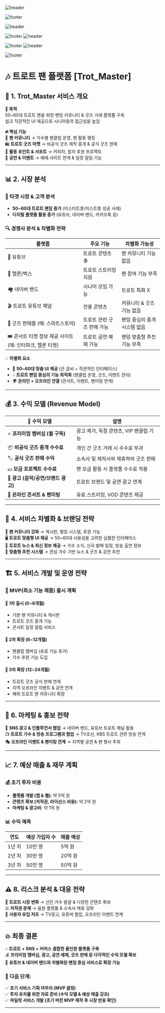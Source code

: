 ![header](https://capsule-render.vercel.app/api?type=waving&color=linear-gradient(90deg,%238A2BE2,%2300BFFF)&height=220&section=header&text=Trot_Master&fontSize=55&fontColor=FFFFFF&fontAlignY=40&desc=Feel%20the%20Music,%20Join%20the%20Fandom!&descSize=20&descAlignY=60)

<!-- 본문 내용 -->

![footer](https://capsule-render.vercel.app/api?type=waving&color=linear-gradient(90deg,%2300BFFF,%238A2BE2)&height=180&section=footer)

![header](https://capsule-render.vercel.app/api?type=waving&color=linear-gradient(45deg,%23FFD700,%238B4513)&height=220&section=header&text=Trot_Master&fontSize=55&fontColor=FFFFFF&fontAlignY=40&desc=The%20Ultimate%20Trot%20Fan%20Platform&descSize=20&descAlignY=60)

<!-- 본문 내용 -->

![footer](https://capsule-render.vercel.app/api?type=waving&color=linear-gradient(45deg,%238B4513,%23FFD700)&height=180&section=footer)
![header](https://capsule-render.vercel.app/api?type=waving&color=linear-gradient(90deg,%238A2BE2,%2300BFFF)&height=220&section=header&text=Trot_Master&fontSize=55&fontColor=FFFFFF&fontAlignY=40&desc=Feel%20the%20Music,%20Join%20the%20Fandom!&descSize=20&descAlignY=60)

<!-- 본문 내용 -->

![footer](https://capsule-render.vercel.app/api?type=waving&color=linear-gradient(90deg,%2300BFFF,%238A2BE2)&height=180&section=footer)
![header](https://capsule-render.vercel.app/api?type=waving&color=linear-gradient(135deg,%23000000,%23C0C0C0)&height=220&section=header&text=Trot_Master&fontSize=55&fontColor=FFD700&fontAlignY=40&desc=Exclusive%20Trot%20Fandom%20Community&descSize=20&descAlignY=60)

<!-- 본문 내용 -->

![footer](https://capsule-render.vercel.app/api?type=waving&color=linear-gradient(135deg,%23C0C0C0,%23000000)&height=180&section=footer)

# 🎶 트로트 팬 플랫폼 [Trot_Master]

## 🌟 1. Trot_Master 서비스 개요

**🎯 목적**  
50~60대 트로트 팬을 위한 팬덤 커뮤니티 & 굿즈 거래 플랫폼 구축  
쉽고 직관적인 UI 제공으로 시니어층의 접근성을 높임  

**🔥 핵심 기능**  
🎤 **팬 커뮤니티** → 가수별 팬클럽 운영, 팬 활동 랭킹  
🛍️ **트로트 굿즈 마켓** → 비공식 굿즈 제작 중개 & 공식 굿즈 판매  
💖 **활동 포인트 & 서포트** → 커피차, 밥차 후원 프로젝트  
🎫 **공연 & 이벤트** → 예매 사이트 연계 & 일정 알림 기능  

---

## 📊 2. 시장 분석

### 🎯 타겟 시장 & 고객 분석  
- **50~60대 트로트 팬덤 증가** (미스터트롯/미스트롯 성공 사례)  
- **디지털 플랫폼 활용 증가** (유튜브, 네이버 밴드, 카카오톡 등)  

### 🔍 경쟁사 분석 & 차별화 전략  

| 플랫폼 | 주요 기능 | 차별화 가능성 |
|---|---|---|
| 🎥 유튜브 | 트로트 콘텐츠 多 | 팬 커뮤니티 기능 없음 |
| 🎵 멜론/벅스 | 트로트 스트리밍 지원 | 팬 참여 기능 부족 |
| 🏘️ 네이버 밴드 | 시니어 모임 가능 | 트로트 특화 X |
| 🎬 트로트 유튜브 채널 | 전용 콘텐츠 | 커뮤니티 & 굿즈 기능 없음 |
| 🛒 굿즈 판매몰 (예: 스마트스토어) | 트로트 관련 굿즈 판매 가능 | 팬덤 중심의 중개 시스템 없음 |
| 🎟️ 콘서트 티켓 정보 제공 사이트 (예: 인터파크, 멜론 티켓) | 트로트 공연 예매 가능 | 팬덤 맞춤형 추천 기능 부족 |

💡 **차별화 요소**  
- 🎯 **50~60대 맞춤 UI 제공** (큰 글씨 + 직관적인 인터페이스)  
- 🎶 **트로트 팬덤 중심의 기능 최적화** (팬클럽 운영, 굿즈, 이벤트 관리)  
- 🌍 **온라인 + 오프라인 연결** (콘서트, 이벤트, 팬미팅 연계)  

---

## 💰 3. 수익 모델 (Revenue Model)

| 💸 수익 모델 | 설명 |
|---|---|
| ⭐ **프리미엄 멤버십 (월 구독)** | 광고 제거, 독점 콘텐츠, VIP 팬클럽 기능 |
| 📦 **비공식 굿즈 중개 수수료** | 개인 간 굿즈 거래 시 수수료 부과 |
| 🏷️ **공식 굿즈 판매 수익** | 소속사 및 제작사와 제휴하여 굿즈 판매 |
| 💵 **모금 프로젝트 수수료** | 팬 모금 활동 시 플랫폼 수수료 적용 |
| 📢 **광고 (음악/공연/브랜드 광고)** | 트로트 브랜드 및 공연 광고 연계 |
| 🎥 **온라인 콘서트 & 팬미팅** | 유료 스트리밍, VOD 콘텐츠 제공 |

---

## 🚀 4. 서비스 차별화 & 브랜딩 전략

🎤 **팬 커뮤니티 강화** → 게시판, 랭킹 시스템, 후원 기능  
🖥️ **트로트 맞춤형 UI 제공** → 50~60대 사용성을 고려한 심플한 인터페이스  
📰 **트로트 뉴스 & 최신 정보 제공** → 가수 소식, 신곡 발매 일정, 방송 출연 정보  
🔎 **맞춤형 추천 시스템** → 관심 가수 기반 뉴스 & 굿즈 & 공연 추천  

---

## 🏗️ 5. 서비스 개발 및 운영 전략

### 📌 MVP(최소 기능 제품) 출시 계획

#### **📅 1차 출시 (0~6개월)**
- 기본 팬 커뮤니티 & 게시판  
- 트로트 굿즈 중개 기능  
- 콘서트 일정 알림 서비스  

#### **📅 2차 확장 (6~12개월)**
- 팬클럽 멤버십 (유료 기능 추가)  
- 가수 후원 기능 도입  

#### **📅 3차 확장 (12~24개월)**
- 트로트 굿즈 공식 판매 연계  
- 지역 오프라인 이벤트 & 공연 연계  
- 해외 트로트 팬 커뮤니티 확장  

---

## 📢 6. 마케팅 & 홍보 전략

📱 **SNS 광고 & 인플루언서 협업** → 네이버 밴드, 유튜브 트로트 채널 활용  
📺 **트로트 가수 & 방송 프로그램과 협업** → TV조선, KBS 트로트 관련 방송 연계  
🎭 **오프라인 이벤트 & 팬미팅 연계** → 지역별 공연 & 팬 행사 주최  

---

## 📈 7. 예상 매출 & 재무 계획

### 💰 초기 투자 비용
- **플랫폼 개발 (앱 & 웹):** 약 5억 원  
- **콘텐츠 확보 (저작권, 라이선스 비용):** 약 2억 원  
- **마케팅 & 광고비:** 약 1억 원  

### 📊 수익 예측

| 연도 | 예상 가입자 수 | 매출 예상 |
|---|---|---|
| 1년 차 | 10만 명 | 5억 원 |
| 2년 차 | 30만 명 | 20억 원 |
| 3년 차 | 50만 명 | 50억 원 |

---

## ⚠️ 8. 리스크 분석 & 대응 전략

🛑 **트로트 시장 변화** → 신인 가수 발굴 & 다양한 콘텐츠 확보  
⚖️ **저작권 문제** → 음원 플랫폼 & 소속사 제휴 강화  
📢 **사용자 유입 저조** → TV광고, 유튜버 협업, 오프라인 이벤트 연계  

---

## 💥 최종 결론

🎶 **트로트 + SNS + 커머스 결합한 올인원 플랫폼 구축**  
💰 **프리미엄 멤버십, 광고, 공연 예매, 굿즈 판매 등 다각적인 수익 모델 확보**  
🚀 **유튜브 & 네이버 밴드와 차별화된 팬덤 중심 서비스로 확장 가능**  

### 📌 다음 단계:
✅ **초기 서비스 기획 마무리 (MVP 결정)**  
✅ **투자 유치를 위한 자료 준비 (수익 모델 & 예상 매출 강조)**  
✅ **파일럿 서비스 개발 (초기 버전 MVP 제작 후 시장 반응 확인)**  

---
